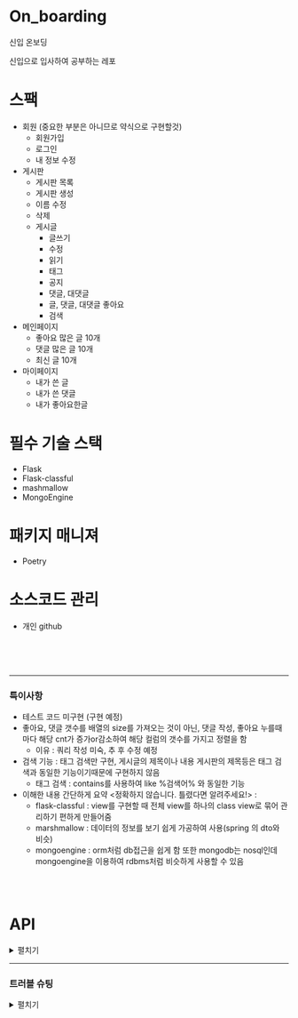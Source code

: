 # On_boarding
신입 온보딩

신입으로 입사하여 공부하는 레포

# 스팩

- 회원 (중요한 부분은 아니므로 약식으로 구현할것)
    - 회원가입
    - 로그인
    - 내 정보 수정
- 게시판
    - 게시판 목록
    - 게시판 생성
    - 이름 수정
    - 삭제
    - 게시글
        - 글쓰기
        - 수정
        - 읽기
        - 태그
        - 공지
        - 댓글, 대댓글
        - 글, 댓글, 대댓글 좋아요
        - 검색
- 메인페이지
    - 좋아요 많은 글 10개
    - 댓글 많은 글 10개
    - 최신 글 10개
- 마이페이지
    - 내가 쓴 글
    - 내가 쓴 댓글
    - 내가 좋아요한글

# 필수 기술 스택

- Flask
- Flask-classful
- mashmallow
- MongoEngine

# 패키지 매니져

- Poetry

# 소스코드 관리

- 개인 github



<br />
<br />
<br />

---

### 특이사항
- 테스트 코드 미구현 (구현 예정)
- 좋아요, 댓글 갯수를 배열의 size를 가져오는 것이 아닌, 댓글 작성, 좋아요 누를때마다 해당 cnt가 증가or감소하여 해당 컬럼의 갯수를 가지고 정렬을 함
  - 이유 : 쿼리 작성 미숙, 추 후 수정 예정
- 검색 기능 : 태그 검색만 구현, 게시글의 제목이나 내용 게시판의 제목등은 태그 검색과 동일한 기능이기때문에 구현하지 않음
  - 태그 검색 : contains를 사용하여 like %검색어% 와 동일한 기능
- 이해한 내용 간단하게 요약 <정확하지 않습니다. 틀렸다면 알려주세요!> :
  - flask-classful : view를 구현할 때 전체 view를 하나의 class view로 묶어 관리하기 편하게 만들어줌
  - marshmallow : 데이터의 정보를 보기 쉽게 가공하여 사용(spring 의 dto와 비슷)
  - mongoengine : orm처럼 db접근을 쉽게 함 또한 mongodb는 nosql인데 mongoengine을 이용하여 rdbms처럼 비슷하게 사용할 수 있음
  
 
 <br />
 <br />
 
 # API
 
<details>
<summary>펼치기</summary>
작성중 ...
<div>

|종류|분류|url|비고|
|:-: |:-: |:-: |:- |
|회원 관련|회원가입|/users/signup, POST|{<br />"username" : "아이디",<br />"password" : "비밀번호" <br />}|
|회원 관련|로그인|/users/login, POST|{<br />"username" : "아이디",<br />"password" : "비밀번호" <br />}|
|회원 관련|내가 쓴 글 조회|/users/mypage/posts, GET||
|회원 관련|내가 쓴 댓글 조회|/users/mypage/comments, GET||
|회원 관련|내가 좋아요한 글 조회|/users/mypage/posts/likes, GET||
|회원 관련|정보 수정|/users/update, PATCH|{<br />"username" : "아이디",<br />}|
|||||
|게시판 관련|게시판 작성|/boards, POST|{<br />"name" : "보드 이름",<br />}|
|||||
|게시글 관련|게시글 작성|/boards/<board_id>/posts, POST|{<br />"title" : "게시글 이름",<br />"content" : "게시글 내용",<br />"tag" : "태그 내용"<br />}|
|게시글 관련|게시글 자세히 보기|/boards/<board_id>/posts/<post_id>, GET||   
|게시글 관련|게시글 최신순 10개 보기|/boards/<board_id>/posts/order/created, GET||   
|게시글 관련|게시글 댓글 많은 순 10개 보기|/boards/<board_id>/posts/order/comments, GET||  
|게시글 관련|게시글 좋아요 많은 순 10개 보기|/boards/<board_id>/posts/order/likes, GET||  
|게시글 관련|게시글 좋아요|/boards/<board_id>/posts/<post_id>/likes, POST|| 
|게시글 관련|게시글 태그 검색|/boards/<board_id>/posts/search/검색어, GET||  
|게시글 관련|게시글 수정|/boards/<board_id>/posts/<post_id>, PATCH|{<br />"title" : "게시글 이름",<br />"content" : "게시글 내용",<br />"tag" : "태그 내용"<br />}|
|게시글 관련|게시글 삭제|/boards/<board_id>/posts/<post_id>, DELETE|| 
|||||
|댓글 관련|댓글 작성|/boards/<board_id>/posts/<post_id>/comments, POST|{<br />"content" : "댓글 내용"<br />}|
|댓글 관련|댓글 좋아요|/comments/<comments_id>/likes, POST|{}|
|댓글 관련|대댓글 작성|/comments/<comments_id>/recomments, POST|{<br />"content" : "댓글 내용"<br />}|
</div>
</details>

---

### 트러블 슈팅
<details>
<summary>펼치기</summary>
- 유저 로그인 테스트 코드 작성 중 에러 발생
    - 원인 : 유저 로그인view 에선 request의 패스워드를 암호화시켜 암호화되어 db에 저장되어있는 값과 비교함, test code를 작성하면서 회원가입 비밀번호에 암호화를 걸지 않아 오류가 발생했음
</details>
